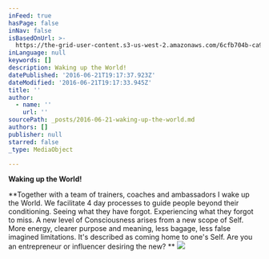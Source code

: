 ```yaml
---
inFeed: true
hasPage: false
inNav: false
isBasedOnUrl: >-
  https://the-grid-user-content.s3-us-west-2.amazonaws.com/6cfb704b-ca9c-4a00-a39b-95aeefbc3175.jpg
inLanguage: null
keywords: []
description: Waking up the World!
datePublished: '2016-06-21T19:17:37.923Z'
dateModified: '2016-06-21T19:17:33.945Z'
title: ''
author:
  - name: ''
    url: ''
sourcePath: _posts/2016-06-21-waking-up-the-world.md
authors: []
publisher: null
starred: false
_type: MediaObject

---
```

**Waking up the World!**

**Together with a team of trainers, coaches and ambassadors I wake up the World. We facilitate 4 day processes to guide people beyond their conditioning. Seeing what they have forgot. Experiencing what they forgot to miss. A new level of Consciousness arises from a new scope of Self. More energy, clearer purpose and meaning, less bagage, less false imagined limitations. It's described as coming home to one's Self. Are you an entrepreneur or influencer desiring the new? **
![](https://the-grid-user-content.s3-us-west-2.amazonaws.com/e24c4a23-d3fb-4d70-aca0-79ff033ddb91.jpg)